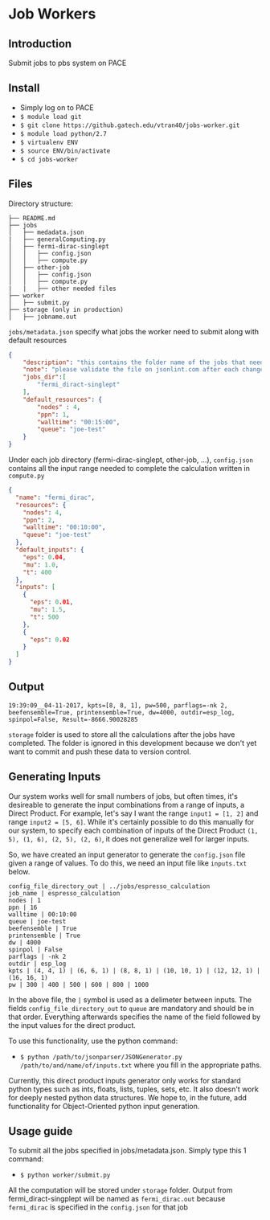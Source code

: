 # Job Workers

## Introduction

Submit jobs to pbs system on PACE

## Install
* Simply log on to PACE
* ```$ module load git```
* ```$ git clone https://github.gatech.edu/vtran40/jobs-worker.git```
* ```$ module load python/2.7```
* ```$ virtualenv ENV```
* ```$ source ENV/bin/activate```
* ```$ cd jobs-worker```

## Files
Directory structure:
```
├── README.md
├── jobs
│   ├── medadata.json
|   ├── generalComputing.py
│   ├── fermi-dirac-singlept
│   │   ├── config.json
│   │   ├── compute.py
│   ├── other-job
│   │   ├── config.json
│   │   ├── compute.py  
|   |   ├── other needed files
├── worker
│   ├── submit.py
├── storage (only in production)
│   ├── jobname.out
```

`jobs/metadata.json` specify what jobs the worker need to submit along with default resources 

```json
{
    "description": "this contains the folder name of the jobs that need to be submitted",
    "note": "please validate the file on jsonlint.com after each change",
    "jobs_dir":[
        "fermi_diract-singlept"
    ],
    "default_resources": {
        "nodes" : 4,
        "ppn": 1,
        "walltime": "00:15:00",
        "queue": "joe-test"
    }
}
```

Under each job directory (fermi-dirac-singlept, other-job, ...), `config.json` contains all the input range needed to complete the calculation written in ```compute.py```
```json
{
  "name": "fermi_dirac",
  "resources": {
    "nodes": 4,
    "ppn": 2,
    "walltime": "00:10:00",
    "queue": "joe-test"
  },
  "default_inputs": {
    "eps": 0.04,
    "mu": 1.0,
    "t": 400
  },
  "inputs": [
    {
      "eps": 0.01,
      "mu": 1.5,
      "t": 500
    },
    {
      "eps": 0.02
    }
  ]
}
```
## Output
```
19:39:09__04-11-2017, kpts=[8, 8, 1], pw=500, parflags=-nk 2, beefensemble=True, printensemble=True, dw=4000, outdir=esp_log, spinpol=False, Result=-8666.90028285
```
`storage` folder is used to store all the calculations after the jobs have completed. The folder is ignored in this development because we don't yet want to commit and push these data to version control.

## Generating Inputs
Our system works well for small numbers of jobs, but often times, it's desireable to generate the input combinations from a range of inputs, a Direct Product. For example, let's say I want the range `input1 = [1, 2]` and range `input2 = [5, 6]`. While it's certainly possible to do this manually for our system, to specify each combination of inputs of the Direct Product `(1, 5), (1, 6), (2, 5), (2, 6)`, it does not generalize well for larger inputs.

So, we have created an input generator to generate the `config.json` file given a range of values. To do this, we need an input file like `inputs.txt` below.
```
config_file_directory_out | ../jobs/espresso_calculation
job_name | espresso_calculation
nodes | 1
ppn | 16
walltime | 00:10:00
queue | joe-test
beefensemble | True
printensemble | True
dw | 4000
spinpol | False
parflags | -nk 2
outdir | esp_log
kpts | (4, 4, 1) | (6, 6, 1) | (8, 8, 1) | (10, 10, 1) | (12, 12, 1) | (16, 16, 1)
pw | 300 | 400 | 500 | 600 | 800 | 1000
```
In the above file, the `|` symbol is used as a delimeter between inputs. The fields `config_file_directory_out` to `queue` are mandatory and should be in that order. Everything afterwards specifies the name of the field followed by the input values for the direct product.

To use this functionality, use the python command:
* ```$ python /path/to/jsonparser/JSONGenerator.py /path/to/and/name/of/inputs.txt```
where you fill in the appropriate paths.

Currently, this direct product inputs generator only works for standard python types such as ints, floats, lists, tuples, sets, etc. It also doesn't work for deeply nested python data structures. We hope to, in the future, add functionality for Object-Oriented python input generation.

## Usage guide
To submit all the jobs specified in jobs/metadata.json. Simply type this 1 command:
* ```$ python worker/submit.py```

All the computation will be stored under ```storage``` folder. Output from fermi_diract-singplept will be named as ```fermi_dirac.out``` because ```fermi_dirac``` is specified in the ```config.json``` for that job
